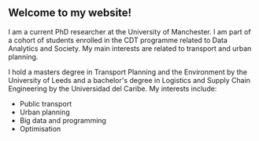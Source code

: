 ## Welcome to my website!

I am a current PhD researcher at the University of Manchester. I am part of a cohort of students enrolled in the CDT programme 
related to Data Analytics and Society. My main interests are related to transport and urban planning.

I hold a masters degree in Transport Planning and the Environment by the University of Leeds and a bachelor's degree in
Logistics and Supply Chain Engineering by the Universidad del Caribe. My interests include:

* Public transport
* Urban planning
* Big data and programming
* Optimisation

